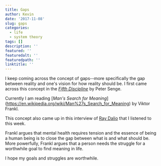 ```yaml
---
title: Gaps
author: Kevin
date: '2017-11-08'
slug: gaps
categories:
  - life
  - system theory
tags: []
description: ''
featured: ''
featuredalt: ''
featuredpath: ''
linktitle: ''
---
```


I keep coming across the concept of gaps--more specifically the gap between reality and one's vision for how reality should be. I first came across this concept in the [*Fifth Discipline*](https://en.wikipedia.org/wiki/The_Fifth_Discipline) by Peter Senge. 

Currently I am reading [*Man's Search for Meaning*] (https://en.wikipedia.org/wiki/Man%27s_Search_for_Meaning) by Viktor Frankl. 

This concept also came up in this interview of [Ray Dalio](https://www.recode.net/2017/11/6/16610878/bridgewater-associates-ray-dalio-book-principles-life-work-decision-formula-kara-swisher-podcast) that I listened to this week. 


Frankl argues that mental health requires tension and the essence of being a human being is to close the gap between what is and what should be. More powerfully, Frankl argues that a person needs the struggle for a worthwhile goal to find meaning in life. 

I hope my goals and struggles are worthwhile.










